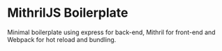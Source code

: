 # MithrilJS Boilerplate

Minimal boilerplate using express for back-end, Mithril for front-end and Webpack for hot reload and bundling.